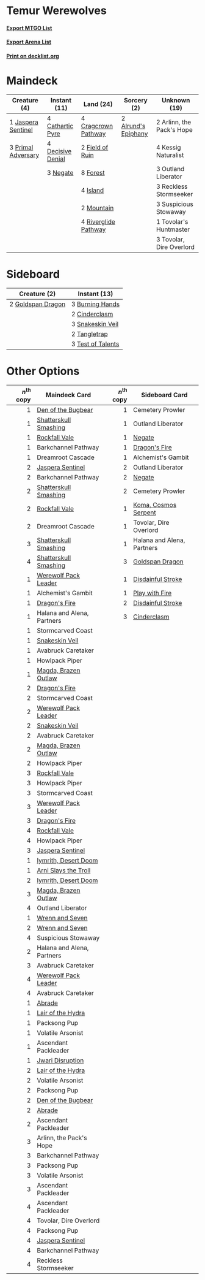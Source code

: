 # Temur Werewolves

#### [Export MTGO List](../collection/Temur%20Werewolves/Temur%20Werewolves.txt)
#### [Export Arena List](../collection/Temur%20Werewolves/Temur%20Werewolves_arena.txt)
#### [Print on decklist.org](http://decklist.org/?deckmain=2%09Alrund's%20Epiphany%0A2%09Arlinn,%20the%20Pack's%20Hope%0A4%09Cathartic%20Pyre%0A4%09Cragcrown%20Pathway%0A4%09Decisive%20Denial%0A2%09Field%20of%20Ruin%0A8%09Forest%0A4%09Island%0A1%09Jaspera%20Sentinel%0A4%09Kessig%20Naturalist%0A2%09Mountain%0A3%09Negate%0A3%09Outland%20Liberator%0A3%09Primal%20Adversary%0A3%09Reckless%20Stormseeker%0A4%09Riverglide%20Pathway%0A3%09Suspicious%20Stowaway%0A1%09Tovolar's%20Huntmaster%0A3%09Tovolar,%20Dire%20Overlord&deckside=3%09Burning%20Hands%0A2%09Cinderclasm%0A2%09Goldspan%20Dragon%0A3%09Snakeskin%20Veil%0A2%09Tangletrap%0A3%09Test%20of%20Talents)
# Maindeck

|                                        Creature (4)                                         |                                        Instant (11)                                        |                                           Land (24)                                           |                                         Sorcery (2)                                          |      Unknown (19)       |
|---------------------------------------------------------------------------------------------|--------------------------------------------------------------------------------------------|-----------------------------------------------------------------------------------------------|----------------------------------------------------------------------------------------------|-------------------------|
|1 [Jaspera Sentinel](http://gatherer.wizards.com/Pages/Card/Details.aspx?multiverseid=503792)|4 [Cathartic Pyre](http://gatherer.wizards.com/Pages/Card/Details.aspx?multiverseid=534909) |4 [Cragcrown Pathway](http://gatherer.wizards.com/Pages/Card/Details.aspx?multiverseid=491915) |2 [Alrund's Epiphany](http://gatherer.wizards.com/Pages/Card/Details.aspx?multiverseid=503648)|2 Arlinn, the Pack's Hope|
|3 [Primal Adversary](http://gatherer.wizards.com/Pages/Card/Details.aspx?multiverseid=534983)|4 [Decisive Denial](http://gatherer.wizards.com/Pages/Card/Details.aspx?multiverseid=513669)|2 [Field of Ruin](http://gatherer.wizards.com/Pages/Card/Details.aspx?multiverseid=435415)     |                                                                                              |4 Kessig Naturalist      |
|                                                                                             |3 [Negate](http://gatherer.wizards.com/Pages/Card/Details.aspx?multiverseid=423707)         |8 [Forest](http://gatherer.wizards.com/Pages/Card/Details.aspx?multiverseid=439860)            |                                                                                              |3 Outland Liberator      |
|                                                                                             |                                                                                            |4 [Island](http://gatherer.wizards.com/Pages/Card/Details.aspx?multiverseid=439857)            |                                                                                              |3 Reckless Stormseeker   |
|                                                                                             |                                                                                            |2 [Mountain](http://gatherer.wizards.com/Pages/Card/Details.aspx?multiverseid=439859)          |                                                                                              |3 Suspicious Stowaway    |
|                                                                                             |                                                                                            |4 [Riverglide Pathway](http://gatherer.wizards.com/Pages/Card/Details.aspx?multiverseid=491920)|                                                                                              |1 Tovolar's Huntmaster   |
|                                                                                             |                                                                                            |                                                                                               |                                                                                              |3 Tovolar, Dire Overlord |


# Sideboard

|                                        Creature (2)                                        |                                        Instant (13)                                        |
|--------------------------------------------------------------------------------------------|--------------------------------------------------------------------------------------------|
|2 [Goldspan Dragon](http://gatherer.wizards.com/Pages/Card/Details.aspx?multiverseid=503751)|3 [Burning Hands](http://gatherer.wizards.com/Pages/Card/Details.aspx?multiverseid=527422)  |
|                                                                                            |2 [Cinderclasm](http://gatherer.wizards.com/Pages/Card/Details.aspx?multiverseid=491776)    |
|                                                                                            |3 [Snakeskin Veil](http://gatherer.wizards.com/Pages/Card/Details.aspx?multiverseid=503810) |
|                                                                                            |2 [Tangletrap](http://gatherer.wizards.com/Pages/Card/Details.aspx?multiverseid=513622)     |
|                                                                                            |3 [Test of Talents](http://gatherer.wizards.com/Pages/Card/Details.aspx?multiverseid=513536)|


# Other Options

|*n*<sup>th</sup> copy|                                         Maindeck Card                                          |*n*<sup>th</sup> copy|                                        Sideboard Card                                         |
|--------------------:|------------------------------------------------------------------------------------------------|--------------------:|-----------------------------------------------------------------------------------------------|
|                    1|[Den of the Bugbear](http://gatherer.wizards.com/Pages/Card/Details.aspx?multiverseid=527541)   |                    1|Cemetery Prowler                                                                               |
|                    1|[Shatterskull Smashing](http://gatherer.wizards.com/Pages/Card/Details.aspx?multiverseid=491802)|                    1|Outland Liberator                                                                              |
|                    1|[Rockfall Vale](http://gatherer.wizards.com/Pages/Card/Details.aspx?multiverseid=535065)        |                    1|[Negate](http://gatherer.wizards.com/Pages/Card/Details.aspx?multiverseid=423707)              |
|                    1|Barkchannel Pathway                                                                             |                    1|[Dragon's Fire](http://gatherer.wizards.com/Pages/Card/Details.aspx?multiverseid=527426)       |
|                    1|Dreamroot Cascade                                                                               |                    1|Alchemist's Gambit                                                                             |
|                    2|[Jaspera Sentinel](http://gatherer.wizards.com/Pages/Card/Details.aspx?multiverseid=503792)     |                    2|Outland Liberator                                                                              |
|                    2|Barkchannel Pathway                                                                             |                    2|[Negate](http://gatherer.wizards.com/Pages/Card/Details.aspx?multiverseid=423707)              |
|                    2|[Shatterskull Smashing](http://gatherer.wizards.com/Pages/Card/Details.aspx?multiverseid=491802)|                    2|Cemetery Prowler                                                                               |
|                    2|[Rockfall Vale](http://gatherer.wizards.com/Pages/Card/Details.aspx?multiverseid=535065)        |                    1|[Koma, Cosmos Serpent](http://gatherer.wizards.com/Pages/Card/Details.aspx?multiverseid=503837)|
|                    2|Dreamroot Cascade                                                                               |                    1|Tovolar, Dire Overlord                                                                         |
|                    3|[Shatterskull Smashing](http://gatherer.wizards.com/Pages/Card/Details.aspx?multiverseid=491802)|                    1|Halana and Alena, Partners                                                                     |
|                    4|[Shatterskull Smashing](http://gatherer.wizards.com/Pages/Card/Details.aspx?multiverseid=491802)|                    3|[Goldspan Dragon](http://gatherer.wizards.com/Pages/Card/Details.aspx?multiverseid=503751)     |
|                    1|[Werewolf Pack Leader](http://gatherer.wizards.com/Pages/Card/Details.aspx?multiverseid=527498) |                    1|[Disdainful Stroke](http://gatherer.wizards.com/Pages/Card/Details.aspx?multiverseid=420705)   |
|                    1|Alchemist's Gambit                                                                              |                    1|[Play with Fire](http://gatherer.wizards.com/Pages/Card/Details.aspx?multiverseid=534933)      |
|                    1|[Dragon's Fire](http://gatherer.wizards.com/Pages/Card/Details.aspx?multiverseid=527426)        |                    2|[Disdainful Stroke](http://gatherer.wizards.com/Pages/Card/Details.aspx?multiverseid=420705)   |
|                    1|Halana and Alena, Partners                                                                      |                    3|[Cinderclasm](http://gatherer.wizards.com/Pages/Card/Details.aspx?multiverseid=491776)         |
|                    1|Stormcarved Coast                                                                               |                     |                                                                                               |
|                    1|[Snakeskin Veil](http://gatherer.wizards.com/Pages/Card/Details.aspx?multiverseid=503810)       |                     |                                                                                               |
|                    1|Avabruck Caretaker                                                                              |                     |                                                                                               |
|                    1|Howlpack Piper                                                                                  |                     |                                                                                               |
|                    1|[Magda, Brazen Outlaw](http://gatherer.wizards.com/Pages/Card/Details.aspx?multiverseid=503754) |                     |                                                                                               |
|                    2|[Dragon's Fire](http://gatherer.wizards.com/Pages/Card/Details.aspx?multiverseid=527426)        |                     |                                                                                               |
|                    2|Stormcarved Coast                                                                               |                     |                                                                                               |
|                    2|[Werewolf Pack Leader](http://gatherer.wizards.com/Pages/Card/Details.aspx?multiverseid=527498) |                     |                                                                                               |
|                    2|[Snakeskin Veil](http://gatherer.wizards.com/Pages/Card/Details.aspx?multiverseid=503810)       |                     |                                                                                               |
|                    2|Avabruck Caretaker                                                                              |                     |                                                                                               |
|                    2|[Magda, Brazen Outlaw](http://gatherer.wizards.com/Pages/Card/Details.aspx?multiverseid=503754) |                     |                                                                                               |
|                    2|Howlpack Piper                                                                                  |                     |                                                                                               |
|                    3|[Rockfall Vale](http://gatherer.wizards.com/Pages/Card/Details.aspx?multiverseid=535065)        |                     |                                                                                               |
|                    3|Howlpack Piper                                                                                  |                     |                                                                                               |
|                    3|Stormcarved Coast                                                                               |                     |                                                                                               |
|                    3|[Werewolf Pack Leader](http://gatherer.wizards.com/Pages/Card/Details.aspx?multiverseid=527498) |                     |                                                                                               |
|                    3|[Dragon's Fire](http://gatherer.wizards.com/Pages/Card/Details.aspx?multiverseid=527426)        |                     |                                                                                               |
|                    4|[Rockfall Vale](http://gatherer.wizards.com/Pages/Card/Details.aspx?multiverseid=535065)        |                     |                                                                                               |
|                    4|Howlpack Piper                                                                                  |                     |                                                                                               |
|                    3|[Jaspera Sentinel](http://gatherer.wizards.com/Pages/Card/Details.aspx?multiverseid=503792)     |                     |                                                                                               |
|                    1|[Iymrith, Desert Doom](http://gatherer.wizards.com/Pages/Card/Details.aspx?multiverseid=527349) |                     |                                                                                               |
|                    1|[Arni Slays the Troll](http://gatherer.wizards.com/Pages/Card/Details.aspx?multiverseid=503817) |                     |                                                                                               |
|                    2|[Iymrith, Desert Doom](http://gatherer.wizards.com/Pages/Card/Details.aspx?multiverseid=527349) |                     |                                                                                               |
|                    3|[Magda, Brazen Outlaw](http://gatherer.wizards.com/Pages/Card/Details.aspx?multiverseid=503754) |                     |                                                                                               |
|                    4|Outland Liberator                                                                               |                     |                                                                                               |
|                    1|[Wrenn and Seven](http://gatherer.wizards.com/Pages/Card/Details.aspx?multiverseid=534999)      |                     |                                                                                               |
|                    2|[Wrenn and Seven](http://gatherer.wizards.com/Pages/Card/Details.aspx?multiverseid=534999)      |                     |                                                                                               |
|                    4|Suspicious Stowaway                                                                             |                     |                                                                                               |
|                    2|Halana and Alena, Partners                                                                      |                     |                                                                                               |
|                    3|Avabruck Caretaker                                                                              |                     |                                                                                               |
|                    4|[Werewolf Pack Leader](http://gatherer.wizards.com/Pages/Card/Details.aspx?multiverseid=527498) |                     |                                                                                               |
|                    4|Avabruck Caretaker                                                                              |                     |                                                                                               |
|                    1|[Abrade](http://gatherer.wizards.com/Pages/Card/Details.aspx?multiverseid=430772)               |                     |                                                                                               |
|                    1|[Lair of the Hydra](http://gatherer.wizards.com/Pages/Card/Details.aspx?multiverseid=527546)    |                     |                                                                                               |
|                    1|Packsong Pup                                                                                    |                     |                                                                                               |
|                    1|Volatile Arsonist                                                                               |                     |                                                                                               |
|                    1|Ascendant Packleader                                                                            |                     |                                                                                               |
|                    1|[Jwari Disruption](http://gatherer.wizards.com/Pages/Card/Details.aspx?multiverseid=491693)     |                     |                                                                                               |
|                    2|[Lair of the Hydra](http://gatherer.wizards.com/Pages/Card/Details.aspx?multiverseid=527546)    |                     |                                                                                               |
|                    2|Volatile Arsonist                                                                               |                     |                                                                                               |
|                    2|Packsong Pup                                                                                    |                     |                                                                                               |
|                    2|[Den of the Bugbear](http://gatherer.wizards.com/Pages/Card/Details.aspx?multiverseid=527541)   |                     |                                                                                               |
|                    2|[Abrade](http://gatherer.wizards.com/Pages/Card/Details.aspx?multiverseid=430772)               |                     |                                                                                               |
|                    2|Ascendant Packleader                                                                            |                     |                                                                                               |
|                    3|Arlinn, the Pack's Hope                                                                         |                     |                                                                                               |
|                    3|Barkchannel Pathway                                                                             |                     |                                                                                               |
|                    3|Packsong Pup                                                                                    |                     |                                                                                               |
|                    3|Volatile Arsonist                                                                               |                     |                                                                                               |
|                    3|Ascendant Packleader                                                                            |                     |                                                                                               |
|                    4|Ascendant Packleader                                                                            |                     |                                                                                               |
|                    4|Tovolar, Dire Overlord                                                                          |                     |                                                                                               |
|                    4|Packsong Pup                                                                                    |                     |                                                                                               |
|                    4|[Jaspera Sentinel](http://gatherer.wizards.com/Pages/Card/Details.aspx?multiverseid=503792)     |                     |                                                                                               |
|                    4|Barkchannel Pathway                                                                             |                     |                                                                                               |
|                    4|Reckless Stormseeker                                                                            |                     |                                                                                               |


